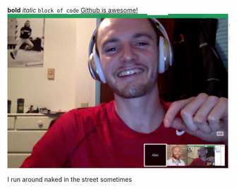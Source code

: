 **bold**
*italic*
`block of code`
[Github is awesome!](https://github.com/AliasHendrickson/phase-0-gps-1/blob/master/README.md)
![GPS 1.1](/imgs/GPS11.png)

I run around naked in the street sometimes